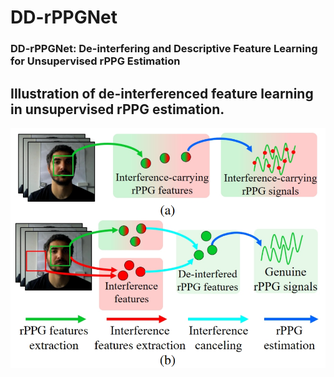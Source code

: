 # DD-rPPGNet

### DD-rPPGNet: De-interfering and Descriptive Feature Learning for Unsupervised rPPG Estimation

## Illustration of de-interferenced feature learning in unsupervised rPPG estimation. 
![plot](figures/idea.png)

